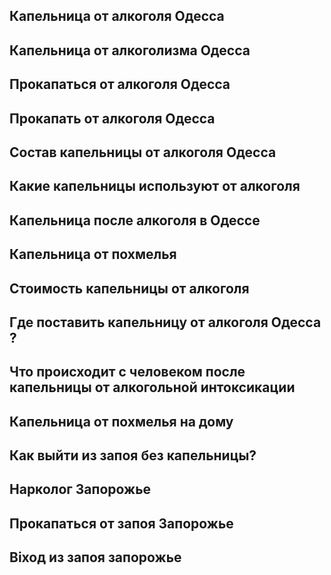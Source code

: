 
## Капельница от алкоголя Одесса

## Капельница от алкоголизма Одесса

## Прокапаться от алкоголя Одесса

## Прокапать от алкоголя Одесса

## Состав капельницы от алкоголя Одесса

## Какие капельницы используют от алкоголя

## Капельница после алкоголя в Одессе

## Капельница от похмелья

## Стоимость капельницы от алкоголя 

## Где поставить капельницу от алкоголя Одесса ?

## Что происходит с человеком после капельницы от алкогольной интоксикации

## Капельница от похмелья на дому

## Как выйти из запоя без капельницы?

## Нарколог Запорожье

## Прокапаться от запоя Запорожье

## Віход из запоя запорожье
